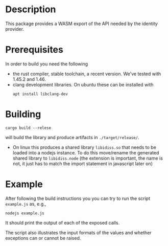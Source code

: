 # Description

This package provides a WASM export of the API needed by the identity provider.

# Prerequisites

In order to build you need the following
- the rust compiler, stable toolchain, a recent version. We've tested with
  1.45.2 and 1.46.
- clang development libraries. On ubuntu these can be installed with 
  ```
  apt install libclang-dev
  ```

# Building
  ```
  cargo build --relese
  ```
  
  will build the library and produce artifacts in `./target/release/`.
  - On linux this produces a shared library `libidiss.so` that needs to be
    loaded into a nodejs instance. To do this move/rename the generated shared library
    to `libidiss.node` (the extension is important, the name is not, it just has
    to match the import statement in javascript later on)
  
# Example
  After following the build instructions you you can try to run the script `example.js` as, e.g., 
  ```
  nodejs example.js
  ```

  It should print the output of each of the exposed calls.
  
  The script also illustrates the input formats of the values and whether
  exceptions can or cannot be raised.
